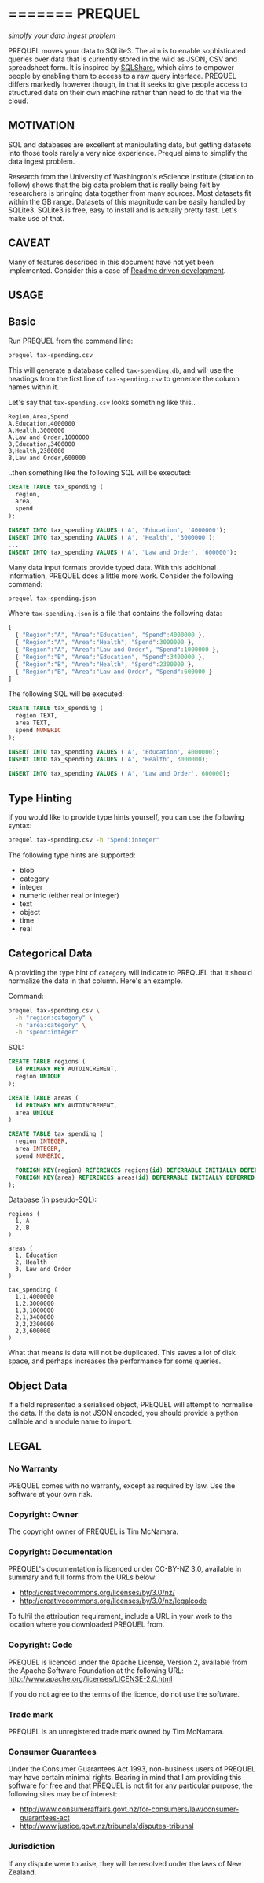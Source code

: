 =======
PREQUEL
=======

*simplfy your data ingest problem*


PREQUEL moves your data to SQLite3. The aim is to enable sophisticated
queries over data that is currently stored in the wild as JSON, CSV and
spreadsheet form. It is inspired by [SQLShare][ss], which aims to empower
people by enabling them to access to a raw query interface. PREQUEL differs
markedly however though, in that it seeks to give people access to structured
data on their own machine rather than need to do that via the cloud.

 [ss]: http://escience.washington.edu/sqlshare

MOTIVATION
----------

SQL and databases are excellent at manipulating data, but getting datasets
into those tools rarely a very nice experience. Prequel aims to simplify the
data ingest problem.

Research from the University of Washington's eScience Institute (citation to
follow) shows that the big data problem that is really being felt by
researchers is bringing data together from many sources. Most datasets fit
within the GB range. Datasets of this magnitude can be easily handled by
SQLite3. SQLite3 is free, easy to install and is actually pretty fast. Let's
make use of that.

CAVEAT
------

Many of features described in this document have not yet been implemented.
Consider this a case of [Readme driven development][rdd].

 [rdd]: http://tom.preston-werner.com/2010/08/23/readme-driven-development.html

USAGE
-----

## Basic


Run PREQUEL from the command line:

```sh
prequel tax-spending.csv
```

This will generate a database called `tax-spending.db`, and will use the
headings from the first line of `tax-spending.csv` to generate the column
names within it.

Let's say that `tax-spending.csv` looks something like this..

```csv
Region,Area,Spend
A,Education,4000000
A,Health,3000000
A,Law and Order,1000000
B,Education,3400000
B,Health,2300000
B,Law and Order,600000
```

..then something like the following SQL will be executed:

```sql
CREATE TABLE tax_spending (
  region,
  area,
  spend
);

INSERT INTO tax_spending VALUES ('A', 'Education', '4000000');
INSERT INTO tax_spending VALUES ('A', 'Health', '3000000');
...
INSERT INTO tax_spending VALUES ('A', 'Law and Order', '600000');
```

Many data input formats provide typed data. With this additional information,
PREQUEL does a little more work. Consider the following command:

```sh
prequel tax-spending.json
```

Where `tax-spending.json` is a file that contains the following data:

```js
[
  { "Region":"A", "Area":"Education", "Spend":4000000 },
  { "Region":"A", "Area":"Health", "Spend":3000000 },
  { "Region":"A", "Area":"Law and Order", "Spend":1000000 },
  { "Region":"B", "Area":"Education", "Spend":3400000 },
  { "Region":"B", "Area":"Health", "Spend":2300000 },
  { "Region":"B", "Area":"Law and Order", "Spend":600000 }
]
```
The following SQL will be executed:

```sql
CREATE TABLE tax_spending (
  region TEXT,
  area TEXT,
  spend NUMERIC
);

INSERT INTO tax_spending VALUES ('A', 'Education', 4000000);
INSERT INTO tax_spending VALUES ('A', 'Health', 3000000);
...
INSERT INTO tax_spending VALUES ('A', 'Law and Order', 600000);
```

## Type Hinting


If you would like to provide type hints yourself, you can use the
following syntax:

```sh
prequel tax-spending.csv -h "Spend:integer"
```

The following type hints are supported:

- blob
- category
- integer
- numeric (either real or integer)
- text
- object
- time
- real

## Categorical Data

A providing the type hint of `category` will indicate to PREQUEL that it
should normalize the data in that column. Here's an example.

Command:

```sh
prequel tax-spending.csv \
  -h "region:category" \
  -h "area:category" \
  -h "spend:integer"
```

SQL:

```sql
CREATE TABLE regions (
  id PRIMARY KEY AUTOINCREMENT,
  region UNIQUE
);

CREATE TABLE areas (
  id PRIMARY KEY AUTOINCREMENT,
  area UNIQUE
)

CREATE TABLE tax_spending (
  region INTEGER,
  area INTEGER,
  spend NUMERIC,

  FOREIGN KEY(region) REFERENCES regions(id) DEFERRABLE INITIALLY DEFERRED,
  FOREIGN KEY(area) REFERENCES areas(id) DEFERRABLE INITIALLY DEFERRED
);
```

Database (in pseudo-SQL):

```
regions (
  1, A
  2, B
)

areas (
  1, Education
  2, Health
  3, Law and Order
)

tax_spending (
  1,1,4000000
  1,2,3000000
  1,3,1000000
  2,1,3400000
  2,2,2300000
  2,3,600000
)
```

What that means is data will not be duplicated. This saves a lot of disk space,
and perhaps increases the performance for some queries.


## Object Data


If a field represented a serialised object, PREQUEL will attempt to
normalise the data. If the data is not JSON encoded, you should provide
a python callable and a module name to import.




LEGAL
-----

### No Warranty

PREQUEL comes with no warranty, except as required by law. Use the software
at your own risk.


### Copyright: Owner

The copyright owner of PREQUEL is Tim McNamara.


### Copyright: Documentation

PREQUEL's documentation is licenced under CC-BY-NZ 3.0, available in summary
and full forms from the URLs below:

- http://creativecommons.org/licenses/by/3.0/nz/
- http://creativecommons.org/licenses/by/3.0/nz/legalcode

To fulfil the attribution requirement, include a URL in your work to the
location where you downloaded PREQUEL from.


### Copyright: Code

PREQUEL is licenced under the Apache License, Version 2, available from the
Apache Software Foundation at the following URL: http://www.apache.org/licenses/LICENSE-2.0.html


If you do not agree to the terms of the licence, do not use the software.


### Trade mark

PREQUEL is an unregistered trade mark owned by Tim McNamara.


### Consumer Guarantees

Under the Consumer Guarantees Act 1993, non-business users of
PREQUEL may have certain minimal rights. Bearing in mind that I
am providing this software for free and that PREQUEL is not fit
for any particular purpose, the following sites may be of interest:

- http://www.consumeraffairs.govt.nz/for-consumers/law/consumer-guarantees-act
- http://www.justice.govt.nz/tribunals/disputes-tribunal


### Jurisdiction

If any dispute were to arise, they will be resolved under the laws of
New Zealand.

